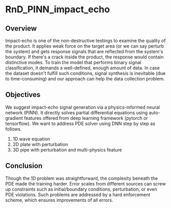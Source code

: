 # RnD_PINN_impact_echo

## Overview
Impact-echo is one of the non-destructive testings to examine the quality of the product. It applies weak force on the target area (or we can say perturb the system) and gets response signals that are reflected from the system's boundary. If there's a crack inside the product, the response would contain distinctive modes. To train the model that performs binary signal classification, it demands a well-defined, enough amount of data. In case the dataset doesn't fulfill such conditions, signal synthesis is inevitable (due to time-consuming) and our approach can help the data collection problem.

## Objectives 
We suggest impact-echo signal generation via a physics-informed neural network (PINN). It directly solves partial differential equations using auto-gradient features offered from deep learning framework (pytorch or tensorflow). We want to address PDE solver using DNN step by step as follows.
1. 1D wave equation
2. 2D plate with perturbation
3. 3D pipe with perturbation and multi-physics feature

## Conclusion
Though the 1D problem was straightforward, the complexity beneath the PDE made the training harder. Error scales from different sources can screw up constraints such as initial/boundary conditions, perturbation, or even PDE violations. Such problems are addressed by a hard enforcement scheme, which ensures improvements of all errors.
